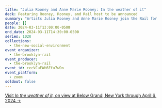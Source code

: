 ```yaml
---
title: "Julia Rooney and Anne Marie Rooney: In the weather of it"
deck: Featuring Rooney, Rooney, and Rail host to be announced
summary: "Artists Julia Rooney and Anne Marie Rooney join the Rail for a conversation. "
people: []
date: 2024-03-11T13:00:00-0500
end_date: 2024-03-11T14:30:00-0500
series: 1020
collections:
  - the-new-social-environment
event_organizer:
  - the-brooklyn-rail
event_producer:
  - the-brooklyn-rail
event_id: recVCuEWH6Ffu7wDo
event_platform:
  - zoom
soldout: false
---
```

[V﻿isit *In the weather of it*, on view at Below Grand, New York through April 6, 2024 →](https://www.belowgrandnyc.com/)